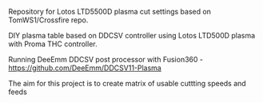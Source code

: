 Repository for Lotos LTD5500D plasma cut settings based on TomWS1/Crossfire repo.

DIY plasma table based on DDCSV controller using Lotos LTD500D plasma with Proma THC controller.

Running DeeEmm DDCSV post processor with Fusion360 - https://github.com/DeeEmm/DDCSV11-Plasma

The aim for this project is to create matrix of usable cuttting speeds and feeds
